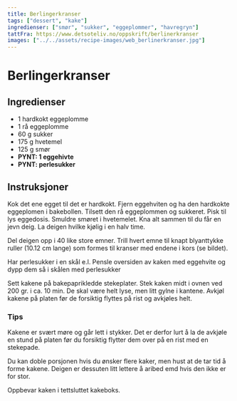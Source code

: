 ```yaml
---
title: Berlingerkranser
tags: ["dessert", "kake"]
ingredienser: ["smør", "sukker", "eggeplommer", "havregryn"]
tattFra: https://www.detsoteliv.no/oppskrift/berlinerkranser
images: ["../../assets/recipe-images/web_berlinerkranser.jpg"]
---
```


# Berlingerkranser

## Ingredienser

- 1 hardkokt eggeplomme
- 1 rå eggeplomme
- 60 g sukker
- 175 g hvetemel
- 125 g smør
- **PYNT: 1 eggehivte**
- **PYNT: perlesukker**

## Instruksjoner

Kok det ene egget til det er hardkokt. Fjern eggehviten og ha den hardkokte eggeplomen i bakebollen. Tilsett den rå eggeplommen og sukkeret. Pisk til lys eggedosis. Smuldre smøret i hvetemelet. Kna alt sammen til du får en jevn deig. La deigen hvilke kjølig i en halv time.

Del deigen opp i 40 like store emner. Trill hvert emne til knapt blyanttykke ruller (10.12 cm lange) som formes til kranser med endene i kors (se bildet).

Har perlesukker i en skål e.l. Pensle oversiden av kaken med eggehvite og dypp dem så i skålen med perlesukker

Sett kakene på bakepaprikledde stekeplater. Stek kaken midt i ovnen ved 200 gr. i ca. 10 min. De skal være helt lyse, men litt gylne i kantene. Avkjøl kakene på platen før de forsiktig flyttes på rist og avkjøles helt.

### Tips

Kakene er svært møre og går lett i stykker. Det er derfor lurt å la de avkjøle en stund på platen før du forsiktig flytter dem over på en rist med en stekepade.

Du kan doble porsjonen hvis du ønsker flere kaker, men hust at de tar tid å forme kakene. Deigen er dessuten litt lettere å aribed emd hvis den ikke er for stor.

Oppbevar kaken i tettsluttet kakeboks.
